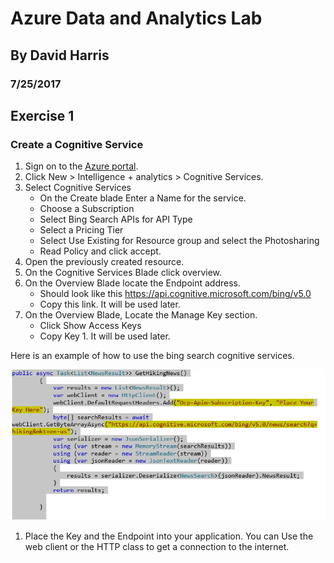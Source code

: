# Azure Data and Analytics Lab
## By David Harris
### 7/25/2017

## Exercise 1
### Create a Cognitive Service

1. Sign on to the [Azure portal](https://portal.azure.com/).
1. Click New > Intelligence + analytics > Cognitive Services.
1. Select Cognitive Services
    * On the Create blade Enter a Name for the service.
    * Choose a Subscription
    * Select Bing Search APIs for API Type
    * Select a Pricing Tier
    * Select Use Existing for Resource group and select the Photosharing
    * Read Policy and click accept.
1. Open the previously created resource.
1. On the Cognitive Services Blade click overview.
1. On the Overview Blade locate the Endpoint address.
    * Should look like this https://api.cognitive.microsoft.com/bing/v5.0
    * Copy this link. It will be used later.
1. On the Overview Blade, Locate the Manage Key section.
    * Click Show Access Keys
    * Copy Key 1. It will be used later.

Here is an example of how to use the bing search cognitive services.

![alt text](https://github.com/bblldave/ISTA-422/blob/master/ResearchPapers/CodePic.png "Bing Search Cognitive Service Code")

1. Place the Key and the Endpoint into your application. You can Use the web client or the HTTP class to get a connection to the internet.


